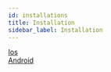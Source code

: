 ```yaml
---
id: installations
title: Installation
sidebar_label: Installation
---
```


[Ios](/docs/installation-ios.html)  
[Android](/docs/installation-android.html)